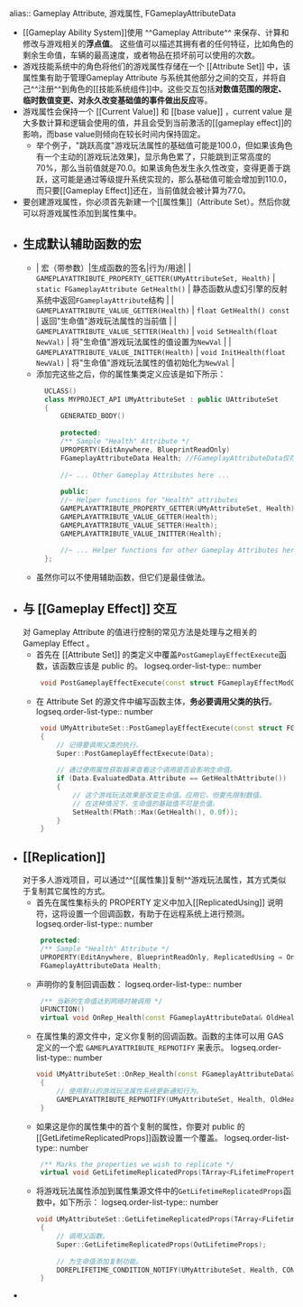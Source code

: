 alias:: Gameplay Attribute, 游戏属性, FGameplayAttributeData

- [[Gameplay Ability System]]使用 ^^Gameplay Attribute^^ 来保存、计算和修改与游戏相关的**浮点值**。
  这些值可以描述其拥有者的任何特征，比如角色的剩余生命值，车辆的最高速度，或者物品在损坏前可以使用的次数。
- 游戏技能系统中的角色将他们的游戏属性存储在一个 [[Attribute Set]] 中，该属性集有助于管理Gameplay Attribute 与系统其他部分之间的交互，并将自己^^注册^^到角色的[[技能系统组件]]中。这些交互包括**对数值范围的限定、临时数值变更、对永久改变基础值的事件做出反应**等。
- 游戏属性会保持一个 [[Current Value]] 和 [[base value]] ，current value 是大多数计算和逻辑会使用的值，并且会受到当前激活的[[gameplay effect]]的影响，而base value则倾向在较长时间内保持固定。
	- 举个例子，"跳跃高度"游戏玩法属性的基础值可能是100.0，但如果该角色有一个主动的[游戏玩法效果]，显示角色累了，只能跳到正常高度的70%，那么当前值就是70.0。如果该角色发生永久性改变，变得更善于跳跃，这可能是通过等级提升系统实现的，那么基础值可能会增加到110.0，而只要[[Gameplay Effect]]还在，当前值就会被计算为77.0。
- 要创建游戏属性，你必须首先新建一个[[属性集]]（Attribute Set）。然后你就可以将游戏属性添加到属性集中。
- ## 生成默认辅助函数的宏
	- | 宏（带参数）|生成函数的签名|行为/用途|
	  | `GAMEPLAYATTRIBUTE_PROPERTY_GETTER(UMyAttributeSet, Health)` | `static FGameplayAttribute GetHealth()` | 静态函数从虚幻引擎的反射系统中返回`FGameplayAttribute`结构 |
	  | `GAMEPLAYATTRIBUTE_VALUE_GETTER(Health)` | `float GetHealth() const` | 返回"生命值"游戏玩法属性的当前值 |
	  | `GAMEPLAYATTRIBUTE_VALUE_SETTER(Health)` | `void SetHealth(float NewVal)` | 将"生命值"游戏玩法属性的值设置为`NewVal` |
	  | `GAMEPLAYATTRIBUTE_VALUE_INITTER(Health)` | `void InitHealth(float NewVal)` | 将"生命值"游戏玩法属性的值初始化为`NewVal` |
	- 添加完这些之后，你的属性集类定义应该是如下所示：
	  ```cpp
	  	UCLASS()
	  	class MYPROJECT_API UMyAttributeSet : public UAttributeSet
	  	{
	  		GENERATED_BODY()
	   
	  		protected:
	  		/** Sample "Health" Attribute */
	  		UPROPERTY(EditAnywhere, BlueprintReadOnly)
	  		FGameplayAttributeData Health; //FGameplayAttributeData仅存储Gameplay属性数据和提供对游戏玩法属性数据的访问。
	   
	  		//~ ... Other Gameplay Attributes here ...
	   
	  		public:
	  		//~ Helper functions for "Health" attributes
	  		GAMEPLAYATTRIBUTE_PROPERTY_GETTER(UMyAttributeSet, Health);
	  		GAMEPLAYATTRIBUTE_VALUE_GETTER(Health);
	  		GAMEPLAYATTRIBUTE_VALUE_SETTER(Health);
	  		GAMEPLAYATTRIBUTE_VALUE_INITTER(Health);
	   
	  		//~ ... Helper functions for other Gameplay Attributes here ...
	  	};
	  
	  ```
	- 虽然你可以不使用辅助函数，但它们是最佳做法。
- ## 与 [[Gameplay Effect]] 交互
  对 Gameplay Attribute 的值进行控制的常见方法是处理与之相关的 Gameplay Effect 。
	- 首先在 [[Attribute Set]] 的类定义中覆盖`PostGameplayEffectExecute`函数，该函数应该是 public 的。
	  logseq.order-list-type:: number
	  ```cpp
	   void PostGameplayEffectExecute(const struct FGameplayEffectModCallbackData& Data) override;
	  ```
	- 在 Attribute Set 的源文件中编写函数主体，**务必要调用父类的执行**。
	  logseq.order-list-type:: number
	  ```cpp
	   void UMyAttributeSet::PostGameplayEffectExecute(const struct FGameplayEffectModCallbackData& Data)
	   {
	       // 记得要调用父类的执行。
	       Super::PostGameplayEffectExecute(Data);
	   
	       // 通过使用属性获取器来查看这个调用是否会影响生命值。
	       if (Data.EvaluatedData.Attribute == GetHealthAttribute())
	       {
	           // 这个游戏玩法效果是改变生命值。应用它，但要先限制数值。
	           // 在这种情况下，生命值的基础值不可是负值。
	           SetHealth(FMath::Max(GetHealth(), 0.0f));
	       }
	   }
	  ```
- ## [[Replication]]
  对于多人游戏项目，可以通过^^[[属性集]]复制^^游戏玩法属性，其方式类似于复制其它属性的方式。
	- 首先在属性集标头的 PROPERTY 定义中加入[[ReplicatedUsing]] 说明符，这将设置一个回调函数，有助于在远程系统上进行预测。
	  logseq.order-list-type:: number
	  ```cpp
	   protected:
	   /** Sample "Health" Attribute */
	   UPROPERTY(EditAnywhere, BlueprintReadOnly, ReplicatedUsing = OnRep_Health)
	   FGameplayAttributeData Health;
	  ```
	- 声明你的复制回调函数：
	  logseq.order-list-type:: number
	  ```cpp
	   /** 当新的生命值达到网络时被调用 */
	   UFUNCTION()
	   virtual void OnRep_Health(const FGameplayAttributeData& OldHealth);
	  
	  ```
	- 在属性集的源文件中，定义你复制的回调函数。函数的主体可以用 GAS 定义的一个宏 `GAMEPLAYATTRIBUTE_REPNOTIFY` 来表示。
	  logseq.order-list-type:: number
	  ```cpp
	  void UMyAttributeSet::OnRep_Health(const FGameplayAttributeData& OldHealth)
	   {
	       // 使用默认的游戏玩法属性系统更新通知行为。
	       GAMEPLAYATTRIBUTE_REPNOTIFY(UMyAttributeSet, Health, OldHealth);
	   }
	  ```
	- 如果这是你的属性集中的首个复制的属性，你要对 public 的[[GetLifetimeReplicatedProps]]函数设置一个覆盖。
	  logseq.order-list-type:: number
	  ```cpp
	   /** Marks the properties we wish to replicate */
	   virtual void GetLifetimeReplicatedProps(TArray<FLifetimeProperty>& OutLifetimeProps) const override;
	  ```
	- 将游戏玩法属性添加到属性集源文件中的`GetLifetimeReplicatedProps`函数中，如下所示：
	  logseq.order-list-type:: number
	  ```cpp
	  void UMyAttributeSet::GetLifetimeReplicatedProps(TArray<FLifetimeProperty>& OutLifetimeProps) const
	   {
	       // 调用父函数。
	       Super::GetLifetimeReplicatedProps(OutLifetimeProps);
	   
	       // 为生命值添加复制功能。
	       DOREPLIFETIME_CONDITION_NOTIFY(UMyAttributeSet, Health, COND_None, REPNOTIFY_Always);
	   }
	  ```
-